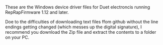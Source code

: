 These are the Windows device driver files for Duet electroncis running RepRapFirmware 1.12 and later.

Doe to the difficulties of downloading text files ffom github without the line endings getting changed (which messes up the digital signature), I recommend you download the Zip file and extract the contents to a folder on your PC.
